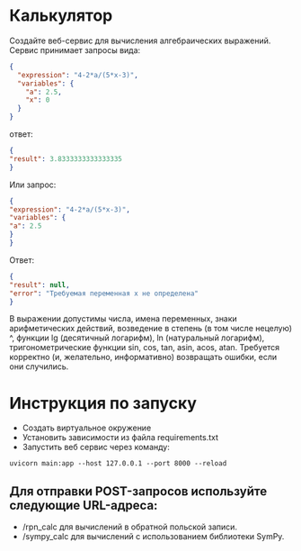 # Калькулятор

Создайте веб-сервис для вычисления алгебраических выражений. Сервис принимает запросы вида:

```json
{
  "expression": "4-2*a/(5*x-3)",
  "variables": {
    "a": 2.5,
    "x": 0
  }
}

```
ответ:
```json
{
"result": 3.8333333333333335
}
```
Или запрос:
```json
{
"expression": "4-2*a/(5*x-3)",
"variables": {
"a": 2.5
}
}
```
Ответ:
```json
{
"result": null,
"error": "Требуемая переменная x не определена"
}
```
В выражении допустимы числа, имена переменных, знаки арифметических действий,
возведение в степень (в том числе нецелую) ^, функции lg (десятичный логарифм), ln
(натуральный логарифм), тригонометрические функции sin, cos, tan, asin, acos, atan.
Требуется корректно (и, желательно, информативно) возвращать ошибки, если они
случились.

# Инструкция по запуску
  - Создать виртуальное окружение
  - Установить зависимости из файла requirements.txt
  - Запустить веб сервис через команду:
  ```
  uvicorn main:app --host 127.0.0.1 --port 8000 --reload
  ```


## Для отправки POST-запросов используйте следующие URL-адреса:

 - /rpn_calc для вычислений в обратной польской записи.
 - /sympy_calc для вычислений с использованием библиотеки SymPy.
